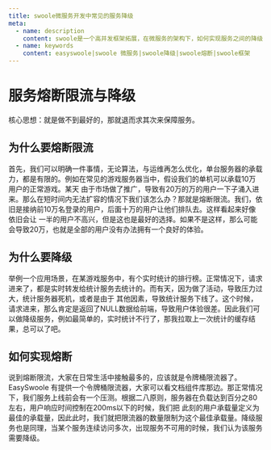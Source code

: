 ```yaml
---
title: swoole微服务开发中常见的服务降级
meta:
  - name: description
    content: swoole是一个高并发框架拓展，在微服务的架构下，如何实现服务之间的降级保护
  - name: keywords
    content: easyswoole|swoole 微服务|swoole降级|swoole熔断|swoole框架
---
```


# 服务熔断限流与降级

核心思想：就是做不到最好的，那就退而求其次来保障服务。

## 为什么要熔断限流

首先，我们可以明确一件事情，无论算法，与运维再怎么优化，单台服务器的承载力，都是有限的。例如在常见的游戏服务器当中，假设我们的单机可以承载10万用户的正常游戏。某天
由于市场做了推广，导致有20万的万的用户一下子涌入进来。那么在短时间内无法扩容的情况下我们该怎么办？那就是熔断限流。我们，依旧是接纳前10万名登录的用户，后面十万的用户让他们排队去。这样看起来好像依旧会让
一半的用户不高兴，但是这也是最好的选择。如果不是这样，那么可能会导致20万，也就是全部的用户没有办法拥有一个良好的体验。

## 为什么要降级

举例一个应用场景，在某游戏服务中，有个实时统计的排行榜。正常情况下，请求进来了，都是实时转发给统计服务去统计的。而有天，因为做了活动，导致压力过大，统计服务器死机，或者是由于
其他因素，导致统计服务下线了。这个时候，请求进来，那么肯定是返回了NULL数据给前端，导致用户体验很差。因此我们可以做降级服务，例如最简单的，实时统计不行了，那我拉取上一次统计的缓存结果，总可以了吧。


## 如何实现熔断

说到熔断限流，大家在日常生活中接触最多的，应该就是令牌桶限流器了。EasySwoole 有提供一个令牌桶限流器，大家可以看文档组件库那边。那正常情况下，我们服务上线前会有一个压测。根据二八原则，服务器在负载达到百分之80左右，用户响应时间控制在200ms以下的时候，我们把
此刻的用户承载量定义为最佳的承载量，因此此时，我们就把限流器的数量限制为这个最佳承载量。降级服务也是同理，当某个服务连续访问多次，出现服务不可用的时候，我们认为该服务需要降级。